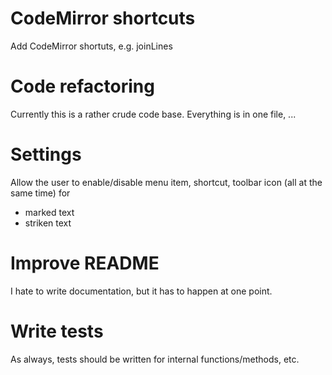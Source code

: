 # CodeMirror shortcuts

Add CodeMirror shortuts, e.g. joinLines

# Code refactoring

Currently this is a rather crude code base. Everything is in one file, ...

# Settings

Allow the user to enable/disable menu item, shortcut, toolbar icon (all at the same time) for

- marked text
- striken text

# Improve README

I hate to write documentation, but it has to happen at one point.

# Write tests

As always, tests should be written for internal functions/methods, etc.
